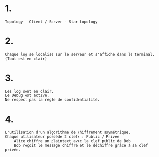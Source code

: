 # 1. 
    Topology : Client / Server - Star topology
# 2. 
    Chaque log se localise sur le serveur et s'affiche dans le terminal. (Tout est en clair)
# 3.
    Les log sont en clair.
    Le Debug est activé.
    Ne respect pas la règle de confidentialité.
# 4.
    L'utilisation d'un algorithme de chiffrement asymétrique.
    Chaque utilisateur possède 2 clefs : Public / Privée
        Alice chiffre un plaintext avec la clef public de Bob
        Bob reçoit le message chiffré et le déchiffre grâce à sa clef privée.
